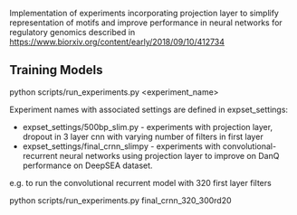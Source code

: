 Implementation of experiments incorporating projection layer to simplify representation of motifs and improve performance in neural networks for regulatory genomics described in https://www.biorxiv.org/content/early/2018/09/10/412734

## Training Models

python scripts/run_experiments.py <experiment_name>

Experiment names with associated settings are defined in expset_settings:
 * expset_settings/500bp_slim.py - experiments with projection layer, dropout in 3 layer cnn with varying number of filters in first layer
 * expset_settings/final_crnn_slimpy - experiments with convolutional-recurrent neural networks using projection layer to improve on DanQ performance on DeepSEA dataset.

e.g. to run the convolutional recurrent model with 320 first layer filters

python scripts/run_experiments.py final_crnn_320_300rd20
